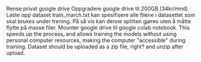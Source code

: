 Rense privat google drive
Oppgradere google drive til 200GB (34kr/mnd)
Laste opp dataset
train_march.txt kan spesifisere alle filene i datasettet som skal brukes under trening. På så vis kan denne splitten gjøres uten å måtte flytte på masse filer. 
Mounter google drive til google colab notebook. 
This speeds up the process, and allows training the models without using personal computer resources, making the computer "accessible" during training.
Dataset should be uploaded as a zip file, right? and unzip after upload.